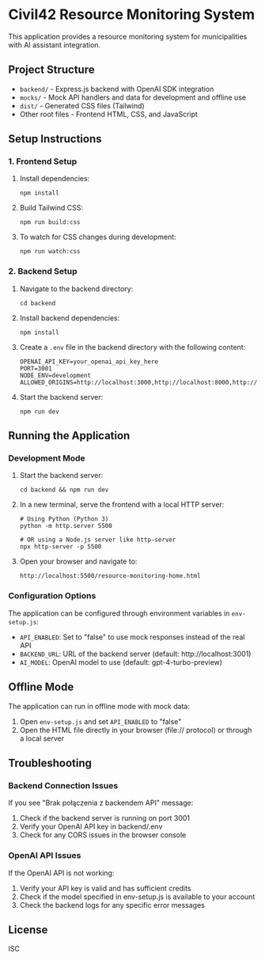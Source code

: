 # Civil42 Resource Monitoring System

This application provides a resource monitoring system for municipalities with AI assistant integration.

## Project Structure

- `backend/` - Express.js backend with OpenAI SDK integration
- `mocks/` - Mock API handlers and data for development and offline use
- `dist/` - Generated CSS files (Tailwind)
- Other root files - Frontend HTML, CSS, and JavaScript

## Setup Instructions

### 1. Frontend Setup

1. Install dependencies:

   ```
   npm install
   ```

2. Build Tailwind CSS:

   ```
   npm run build:css
   ```

3. To watch for CSS changes during development:
   ```
   npm run watch:css
   ```

### 2. Backend Setup

1. Navigate to the backend directory:

   ```
   cd backend
   ```

2. Install backend dependencies:

   ```
   npm install
   ```

3. Create a `.env` file in the backend directory with the following content:

   ```
   OPENAI_API_KEY=your_openai_api_key_here
   PORT=3001
   NODE_ENV=development
   ALLOWED_ORIGINS=http://localhost:3000,http://localhost:8000,http://localhost:5500
   ```

4. Start the backend server:
   ```
   npm run dev
   ```

## Running the Application

### Development Mode

1. Start the backend server:

   ```
   cd backend && npm run dev
   ```

2. In a new terminal, serve the frontend with a local HTTP server:

   ```
   # Using Python (Python 3)
   python -m http.server 5500

   # OR using a Node.js server like http-server
   npx http-server -p 5500
   ```

3. Open your browser and navigate to:
   ```
   http://localhost:5500/resource-monitoring-home.html
   ```

### Configuration Options

The application can be configured through environment variables in `env-setup.js`:

- `API_ENABLED`: Set to "false" to use mock responses instead of the real API
- `BACKEND_URL`: URL of the backend server (default: http://localhost:3001)
- `AI_MODEL`: OpenAI model to use (default: gpt-4-turbo-preview)

## Offline Mode

The application can run in offline mode with mock data:

1. Open `env-setup.js` and set `API_ENABLED` to "false"
2. Open the HTML file directly in your browser (file:// protocol) or through a local server

## Troubleshooting

### Backend Connection Issues

If you see "Brak połączenia z backendem API" message:

1. Check if the backend server is running on port 3001
2. Verify your OpenAI API key in backend/.env
3. Check for any CORS issues in the browser console

### OpenAI API Issues

If the OpenAI API is not working:

1. Verify your API key is valid and has sufficient credits
2. Check if the model specified in env-setup.js is available to your account
3. Check the backend logs for any specific error messages

## License

ISC
